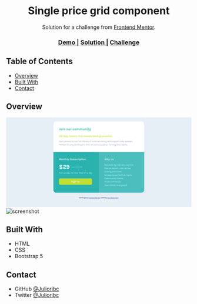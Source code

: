 <h1 align="center">Single price grid component</h1>

<div align="center">
   Solution for a challenge from  <a href="https://www.frontendmentor.io/challenges/single-price-grid-component-5ce41129d0ff452fec5abbbc" target="_blank">Frontend Mentor</a>.
</div>

<div align="center">
  <h3>
    <a href="https://julioribc.github.io/Single-price-grid-component-master/">
      Demo
    </a>
    <span> | </span>
    <a href="https://github.com/Julioribc/Single-price-grid-component-master">
      Solution
    </a>
    <span> | </span>
    <a href="https://www.frontendmentor.io/challenges/single-price-grid-component-5ce41129d0ff452fec5abbbc">
      Challenge
    </a>
  </h3>
</div>

<!-- TABLE OF CONTENTS -->

## Table of Contents

- [Overview](#overview)
- [Built With](#built-with)
- [Contact](#contact)

<!-- OVERVIEW -->

## Overview

![screenshot](./images/screenshot_desktop.png)
![screenshot](./images/screenshot_movil.png)


## Built With


- HTML
- CSS
- Bootstrap 5



## Contact

- GitHub [@Julioribc](https://github.com/Julioribc)
- Twitter [@Julioribc](https://twitter.com/Julioribc)
